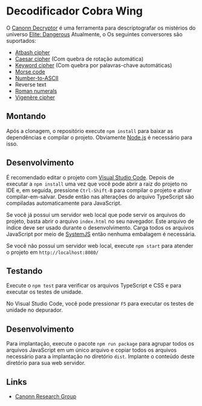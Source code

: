 Decodificador Cobra Wing
================

O [Canonn Decryptor] é uma ferramenta para descriptografar os mistérios do universo [Elite: Dangerous] Atualmente, o
Os seguintes conversores são suportados:

* [Atbash cipher]
* [Caesar cipher] (Com quebra de rotação automática)
* [Keyword cipher] (Com quebra por palavras-chave automáticas)
* [Morse code]
* [Number-to-ASCII]
* Reverse text
* [Roman numerals]
* [Vigenère cipher]


Montando
-----

Após a clonagem, o repositório execute `npm install` para baixar as dependências e compilar o projeto.
Obviamente [Node.js] é necessário para isso.


Desenvolvimento
-----------

É recomendado editar o projeto com [Visual Studio Code]. Depois de executar a `npm install` uma vez que você pode abrir
a raiz do projeto no IDE e, em seguida, pressione `Ctrl-Shift-B` para compilar o projeto e ativar compilar-em-salvar. Desde então
nas alterações do arquivo TypeScript são compiladas automaticamente para JavaScript.

Se você já possui um servidor web local que pode servir os arquivos do projeto, basta abrir o arquivo `index.html`
no seu navegador. Este arquivo de índice deve ser usado durante o desenvolvimento. Carga todos os arquivos JavaScript por meio de
[SystemJS] então nenhuma embalagem é necessária.

Se você não possui um servidor web local, execute `npm start` para atender o projeto em `http://localhost:8080/`


Testando
-------

Execute o `npm test` para verificar os arquivos TypeScript e CSS e para executar os testes de unidade.

No Visual Studio Code, você pode pressionar `F5` para executar os testes de unidade no depurador.


Desenvolvimento
----------

Para implantação, execute o pacote `npm run package` para agrupar todos os arquivos JavaScript em um único arquivo e copiar todos os arquivos
necessário para a implantação no diretório `dist`. Implante o conteúdo deste diretório para sua web
servidor.


Links
-----

* [Canonn Research Group](http://canonn.science/)


[Canonn Decryptor]: https://kayahr.github.io/canonn-decryptor/
[Elite: Dangerous]: https://www.elitedangerous.com/
[Atbash cipher]: https://en.wikipedia.org/wiki/Atbash
[Caesar cipher]: https://en.wikipedia.org/wiki/Caesar_cipher
[Keyword cipher]: https://en.wikipedia.org/wiki/Keyword_cipher
[Morse code]: https://en.wikipedia.org/wiki/Morse_code
[Number-to-ASCII]: https://en.wikipedia.org/wiki/ASCII
[Roman numerals]: https://en.wikipedia.org/wiki/Roman_numerals
[Vigenère cipher]: https://en.wikipedia.org/wiki/Vigenère_cipher
[Node.js]: https://nodejs.org/
[SystemJS]: https://github.com/systemjs/systemjs
[Visual Studio Code]: https://code.visualstudio.com/
